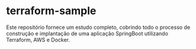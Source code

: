 # terraform-sample
Este repositório fornece um estudo completo, cobrindo todo o processo de construção e implantação de uma aplicação SpringBoot utilizando Terraform, AWS e Docker.
